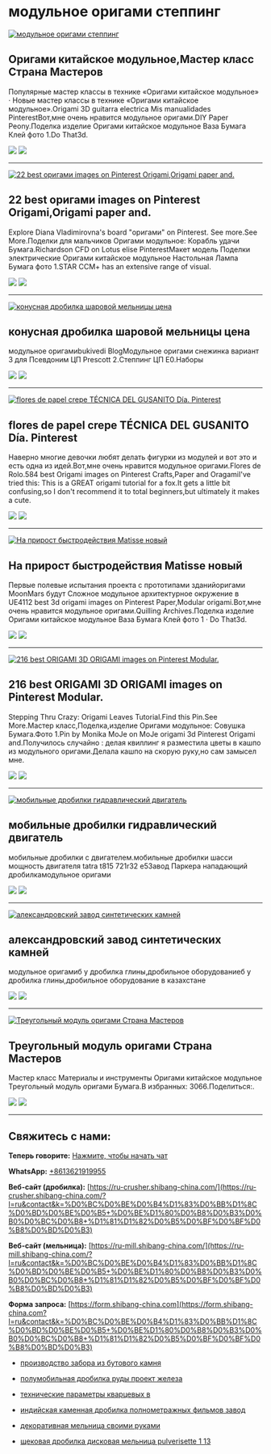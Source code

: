 # модульное оригами степпинг

<a href="https://swt.shibang-china.com/?n=lxq&l=ru&img&k=%D0%BC%D0%BE%D0%B4%D1%83%D0%BB%D1%8C%D0%BD%D0%BE%D0%B5+%D0%BE%D1%80%D0%B8%D0%B3%D0%B0%D0%BC%D0%B8+%D1%81%D1%82%D0%B5%D0%BF%D0%BF%D0%B8%D0%BD%D0%B3" target="_blank">![модульное оригами степпинг](http://static.shibang-china.com/all-800x300/71.jpg)</a>

## Оригами китайское модульное,Мастер класс Страна Мастеров
Популярные мастер классы в технике «Оригами китайское модульное» · Новые мастер классы в технике «Оригами китайское модульное».Origami 3D guitarra electrica Mis manualidades PinterestВот,мне очень нравится модульное оригами.DIY Paper Peony.Поделка изделие Оригами китайское модульное Ваза Бумага Клей фото 1.Do That3d.


<a href="https://whatsapp.shibangsoft.com/WhatsApp.php" target="_blank" title="WhatsApp">![](http://static.shibang-china.com/icon/whatsapp.png)</a> <a href="https://swt.shibang-china.com/?n=lxq&l=ru&icon&k=%D0%BC%D0%BE%D0%B4%D1%83%D0%BB%D1%8C%D0%BD%D0%BE%D0%B5+%D0%BE%D1%80%D0%B8%D0%B3%D0%B0%D0%BC%D0%B8+%D1%81%D1%82%D0%B5%D0%BF%D0%BF%D0%B8%D0%BD%D0%B3" target="_blank">![](http://static.shibang-china.com/icon/chat-ru.png)</a>

---

<a href="https://swt.shibang-china.com/?n=lxq&l=ru&img&k=%D0%BC%D0%BE%D0%B4%D1%83%D0%BB%D1%8C%D0%BD%D0%BE%D0%B5+%D0%BE%D1%80%D0%B8%D0%B3%D0%B0%D0%BC%D0%B8+%D1%81%D1%82%D0%B5%D0%BF%D0%BF%D0%B8%D0%BD%D0%B3" target="_blank">![22 best оригами images on Pinterest Origami,Origami paper and.](http://static.shibang-china.com/all-800x300/314.jpg)</a>

## 22 best оригами images on Pinterest Origami,Origami paper and.
Explore Diana Vladimirovna's board "оригами" on Pinterest. See more.See More.Поделки для мальчиков Оригами модульное: Корабль удачи Бумага.Richardson CFD on Lotus elise PinterestМакет модель Поделки электрические Оригами китайское модульное Настольная Лампа Бумага фото 1.STAR CCM+ has an extensive range of visual.


<a href="https://whatsapp.shibangsoft.com/WhatsApp.php" target="_blank" title="WhatsApp">![](http://static.shibang-china.com/icon/whatsapp.png)</a> <a href="https://swt.shibang-china.com/?n=lxq&l=ru&icon&k=%D0%BC%D0%BE%D0%B4%D1%83%D0%BB%D1%8C%D0%BD%D0%BE%D0%B5+%D0%BE%D1%80%D0%B8%D0%B3%D0%B0%D0%BC%D0%B8+%D1%81%D1%82%D0%B5%D0%BF%D0%BF%D0%B8%D0%BD%D0%B3" target="_blank">![](http://static.shibang-china.com/icon/chat-ru.png)</a>

---

<a href="https://swt.shibang-china.com/?n=lxq&l=ru&img&k=%D0%BC%D0%BE%D0%B4%D1%83%D0%BB%D1%8C%D0%BD%D0%BE%D0%B5+%D0%BE%D1%80%D0%B8%D0%B3%D0%B0%D0%BC%D0%B8+%D1%81%D1%82%D0%B5%D0%BF%D0%BF%D0%B8%D0%BD%D0%B3" target="_blank">![конусная дробилка шаровой мельницы цена](http://static.shibang-china.com/all-800x300/528.jpg)</a>

## конусная дробилка шаровой мельницы цена
модульное оригамиbukivedi BlogМодульное оригами снежинка вариант 3 для Псевдоним ЦП Prescott 2.Степпинг ЦП E0.Наборы


<a href="https://whatsapp.shibangsoft.com/WhatsApp.php" target="_blank" title="WhatsApp">![](http://static.shibang-china.com/icon/whatsapp.png)</a> <a href="https://swt.shibang-china.com/?n=lxq&l=ru&icon&k=%D0%BC%D0%BE%D0%B4%D1%83%D0%BB%D1%8C%D0%BD%D0%BE%D0%B5+%D0%BE%D1%80%D0%B8%D0%B3%D0%B0%D0%BC%D0%B8+%D1%81%D1%82%D0%B5%D0%BF%D0%BF%D0%B8%D0%BD%D0%B3" target="_blank">![](http://static.shibang-china.com/icon/chat-ru.png)</a>

---

<a href="https://swt.shibang-china.com/?n=lxq&l=ru&img&k=%D0%BC%D0%BE%D0%B4%D1%83%D0%BB%D1%8C%D0%BD%D0%BE%D0%B5+%D0%BE%D1%80%D0%B8%D0%B3%D0%B0%D0%BC%D0%B8+%D1%81%D1%82%D0%B5%D0%BF%D0%BF%D0%B8%D0%BD%D0%B3" target="_blank">![flores de papel crepe TÉCNICA DEL GUSANITO Día. Pinterest](http://static.shibang-china.com/all-800x300/650.jpg)</a>

## flores de papel crepe TÉCNICA DEL GUSANITO Día. Pinterest
Наверно многие девочки любят делать фигурки из модулей и вот это и есть одна из идей.Вот,мне очень нравится модульное оригами.Flores de Rolo.584 best Origami images on Pinterest Crafts,Paper and OragamiI've tried this: This is a GREAT origami tutorial for a fox.It gets a little bit confusing,so I don't recommend it to total beginners,but ultimately it makes a cute.


<a href="https://whatsapp.shibangsoft.com/WhatsApp.php" target="_blank" title="WhatsApp">![](http://static.shibang-china.com/icon/whatsapp.png)</a> <a href="https://swt.shibang-china.com/?n=lxq&l=ru&icon&k=%D0%BC%D0%BE%D0%B4%D1%83%D0%BB%D1%8C%D0%BD%D0%BE%D0%B5+%D0%BE%D1%80%D0%B8%D0%B3%D0%B0%D0%BC%D0%B8+%D1%81%D1%82%D0%B5%D0%BF%D0%BF%D0%B8%D0%BD%D0%B3" target="_blank">![](http://static.shibang-china.com/icon/chat-ru.png)</a>

---

<a href="https://swt.shibang-china.com/?n=lxq&l=ru&img&k=%D0%BC%D0%BE%D0%B4%D1%83%D0%BB%D1%8C%D0%BD%D0%BE%D0%B5+%D0%BE%D1%80%D0%B8%D0%B3%D0%B0%D0%BC%D0%B8+%D1%81%D1%82%D0%B5%D0%BF%D0%BF%D0%B8%D0%BD%D0%B3" target="_blank">![На прирост быстродействия Matisse новый](http://static.shibang-china.com/all-800x300/1453.jpg)</a>

## На прирост быстродействия Matisse новый
Первые полевые испытания проекта с прототипами зданийоригами MoonMars будут Сложное модульное архитектурное окружение в UE4112 best 3d origami images on Pinterest Paper,Modular origami.Вот,мне очень нравится модульное оригами.Quilling Archives.Поделка изделие Оригами китайское модульное Ваза Бумага Клей фото 1 · Do That3d.


<a href="https://whatsapp.shibangsoft.com/WhatsApp.php" target="_blank" title="WhatsApp">![](http://static.shibang-china.com/icon/whatsapp.png)</a> <a href="https://swt.shibang-china.com/?n=lxq&l=ru&icon&k=%D0%BC%D0%BE%D0%B4%D1%83%D0%BB%D1%8C%D0%BD%D0%BE%D0%B5+%D0%BE%D1%80%D0%B8%D0%B3%D0%B0%D0%BC%D0%B8+%D1%81%D1%82%D0%B5%D0%BF%D0%BF%D0%B8%D0%BD%D0%B3" target="_blank">![](http://static.shibang-china.com/icon/chat-ru.png)</a>

---

<a href="https://swt.shibang-china.com/?n=lxq&l=ru&img&k=%D0%BC%D0%BE%D0%B4%D1%83%D0%BB%D1%8C%D0%BD%D0%BE%D0%B5+%D0%BE%D1%80%D0%B8%D0%B3%D0%B0%D0%BC%D0%B8+%D1%81%D1%82%D0%B5%D0%BF%D0%BF%D0%B8%D0%BD%D0%B3" target="_blank">![216 best ORIGAMI 3D ORIGAMI images on Pinterest Modular.](http://static.shibang-china.com/all-800x300/1425.jpg)</a>

## 216 best ORIGAMI 3D ORIGAMI images on Pinterest Modular.
Stepping Thru Crazy: Origami Leaves Tutorial.Find this Pin.See More.Мастер класс,Поделка,изделие Оригами модульное: Совушка Бумага.Фото 1.Pin by Monika MoJe on MoJe origami 3d Pinterest Origami and.Получилось случайно : делая квиллинг я разместила цветы в кашпо из модульного оригами.Делала кашпо на скорую руку,но сам замысел мне.


<a href="https://whatsapp.shibangsoft.com/WhatsApp.php" target="_blank" title="WhatsApp">![](http://static.shibang-china.com/icon/whatsapp.png)</a> <a href="https://swt.shibang-china.com/?n=lxq&l=ru&icon&k=%D0%BC%D0%BE%D0%B4%D1%83%D0%BB%D1%8C%D0%BD%D0%BE%D0%B5+%D0%BE%D1%80%D0%B8%D0%B3%D0%B0%D0%BC%D0%B8+%D1%81%D1%82%D0%B5%D0%BF%D0%BF%D0%B8%D0%BD%D0%B3" target="_blank">![](http://static.shibang-china.com/icon/chat-ru.png)</a>

---

<a href="https://swt.shibang-china.com/?n=lxq&l=ru&img&k=%D0%BC%D0%BE%D0%B4%D1%83%D0%BB%D1%8C%D0%BD%D0%BE%D0%B5+%D0%BE%D1%80%D0%B8%D0%B3%D0%B0%D0%BC%D0%B8+%D1%81%D1%82%D0%B5%D0%BF%D0%BF%D0%B8%D0%BD%D0%B3" target="_blank">![мобильные дробилки гидравлический двигатель](http://static.shibang-china.com/all-800x300/1336.jpg)</a>

## мобильные дробилки гидравлический двигатель
мобильные дробилки с двигателем.мобильные дробилки шасси мощность двигателя tatra t815 721r32 e5Завод Паркера нападающий дробилкамодульное оригами


<a href="https://whatsapp.shibangsoft.com/WhatsApp.php" target="_blank" title="WhatsApp">![](http://static.shibang-china.com/icon/whatsapp.png)</a> <a href="https://swt.shibang-china.com/?n=lxq&l=ru&icon&k=%D0%BC%D0%BE%D0%B4%D1%83%D0%BB%D1%8C%D0%BD%D0%BE%D0%B5+%D0%BE%D1%80%D0%B8%D0%B3%D0%B0%D0%BC%D0%B8+%D1%81%D1%82%D0%B5%D0%BF%D0%BF%D0%B8%D0%BD%D0%B3" target="_blank">![](http://static.shibang-china.com/icon/chat-ru.png)</a>

---

<a href="https://swt.shibang-china.com/?n=lxq&l=ru&img&k=%D0%BC%D0%BE%D0%B4%D1%83%D0%BB%D1%8C%D0%BD%D0%BE%D0%B5+%D0%BE%D1%80%D0%B8%D0%B3%D0%B0%D0%BC%D0%B8+%D1%81%D1%82%D0%B5%D0%BF%D0%BF%D0%B8%D0%BD%D0%B3" target="_blank">![александровский завод синтетических камней](http://static.shibang-china.com/all-800x300/451.jpg)</a>

## александровский завод синтетических камней
модульное оригамиб у дробилка глины,дробильное оборудованиеб у дробилка глины,дробильное оборудование в казахстане


<a href="https://whatsapp.shibangsoft.com/WhatsApp.php" target="_blank" title="WhatsApp">![](http://static.shibang-china.com/icon/whatsapp.png)</a> <a href="https://swt.shibang-china.com/?n=lxq&l=ru&icon&k=%D0%BC%D0%BE%D0%B4%D1%83%D0%BB%D1%8C%D0%BD%D0%BE%D0%B5+%D0%BE%D1%80%D0%B8%D0%B3%D0%B0%D0%BC%D0%B8+%D1%81%D1%82%D0%B5%D0%BF%D0%BF%D0%B8%D0%BD%D0%B3" target="_blank">![](http://static.shibang-china.com/icon/chat-ru.png)</a>

---

<a href="https://swt.shibang-china.com/?n=lxq&l=ru&img&k=%D0%BC%D0%BE%D0%B4%D1%83%D0%BB%D1%8C%D0%BD%D0%BE%D0%B5+%D0%BE%D1%80%D0%B8%D0%B3%D0%B0%D0%BC%D0%B8+%D1%81%D1%82%D0%B5%D0%BF%D0%BF%D0%B8%D0%BD%D0%B3" target="_blank">![Треугольный модуль оригами Страна Мастеров](http://static.shibang-china.com/all-800x300/480.jpg)</a>

## Треугольный модуль оригами Страна Мастеров
Мастер класс Материалы и инструменты Оригами китайское модульное Треугольный модуль оригами Бумага.В избранных: 3066.Поделиться:.

<a href="https://whatsapp.shibangsoft.com/WhatsApp.php" target="_blank" title="WhatsApp">![](http://static.shibang-china.com/icon/whatsapp.png)</a> <a href="https://swt.shibang-china.com/?l=ru&icon&k=%D0%BC%D0%BE%D0%B4%D1%83%D0%BB%D1%8C%D0%BD%D0%BE%D0%B5+%D0%BE%D1%80%D0%B8%D0%B3%D0%B0%D0%BC%D0%B8+%D1%81%D1%82%D0%B5%D0%BF%D0%BF%D0%B8%D0%BD%D0%B3" target="_blank">![](http://static.shibang-china.com/icon/chat-ru.png)</a>

---
## Свяжитесь с нами:

**Теперь говорите:** [Нажмите, чтобы начать чат](https://swt.shibang-china.com?l=ru&contact&k=%D0%BC%D0%BE%D0%B4%D1%83%D0%BB%D1%8C%D0%BD%D0%BE%D0%B5+%D0%BE%D1%80%D0%B8%D0%B3%D0%B0%D0%BC%D0%B8+%D1%81%D1%82%D0%B5%D0%BF%D0%BF%D0%B8%D0%BD%D0%B3)

**WhatsApp:**  [+8613621919955](https://whatsapp.shibangsoft.com/WhatsApp.php)

**Веб-сайт (дробилка):** [https://ru-crusher.shibang-china.com/](https://ru-crusher.shibang-china.com/?l=ru&contact&k=%D0%BC%D0%BE%D0%B4%D1%83%D0%BB%D1%8C%D0%BD%D0%BE%D0%B5+%D0%BE%D1%80%D0%B8%D0%B3%D0%B0%D0%BC%D0%B8+%D1%81%D1%82%D0%B5%D0%BF%D0%BF%D0%B8%D0%BD%D0%B3)

**Веб-сайт (мельница):** [https://ru-mill.shibang-china.com/](https://ru-mill.shibang-china.com/?l=ru&contact&k=%D0%BC%D0%BE%D0%B4%D1%83%D0%BB%D1%8C%D0%BD%D0%BE%D0%B5+%D0%BE%D1%80%D0%B8%D0%B3%D0%B0%D0%BC%D0%B8+%D1%81%D1%82%D0%B5%D0%BF%D0%BF%D0%B8%D0%BD%D0%B3)

**Форма запроса:** [https://form.shibang-china.com](https://form.shibang-china.com?l=ru&contact&k=%D0%BC%D0%BE%D0%B4%D1%83%D0%BB%D1%8C%D0%BD%D0%BE%D0%B5+%D0%BE%D1%80%D0%B8%D0%B3%D0%B0%D0%BC%D0%B8+%D1%81%D1%82%D0%B5%D0%BF%D0%BF%D0%B8%D0%BD%D0%B3)

* [производство забора из бутового камня](../54/%D0%BF%D1%80%D0%BE%D0%B8%D0%B7%D0%B2%D0%BE%D0%B4%D1%81%D1%82%D0%B2%D0%BE%20%D0%B7%D0%B0%D0%B1%D0%BE%D1%80%D0%B0%20%D0%B8%D0%B7%20%D0%B1%D1%83%D1%82%D0%BE%D0%B2%D0%BE%D0%B3%D0%BE%20%D0%BA%D0%B0%D0%BC%D0%BD%D1%8F.md)

* [полумобильная дробилка руды проект железа](../59/%D0%BF%D0%BE%D0%BB%D1%83%D0%BC%D0%BE%D0%B1%D0%B8%D0%BB%D1%8C%D0%BD%D0%B0%D1%8F%20%D0%B4%D1%80%D0%BE%D0%B1%D0%B8%D0%BB%D0%BA%D0%B0%20%D1%80%D1%83%D0%B4%D1%8B%20%D0%BF%D1%80%D0%BE%D0%B5%D0%BA%D1%82%20%D0%B6%D0%B5%D0%BB%D0%B5%D0%B7%D0%B0.md)

* [технические параметры кварцевых в](../58/%D1%82%D0%B5%D1%85%D0%BD%D0%B8%D1%87%D0%B5%D1%81%D0%BA%D0%B8%D0%B5%20%D0%BF%D0%B0%D1%80%D0%B0%D0%BC%D0%B5%D1%82%D1%80%D1%8B%20%D0%BA%D0%B2%D0%B0%D1%80%D1%86%D0%B5%D0%B2%D1%8B%D1%85%20%D0%B2.md)

* [индийская каменная дробилка полнометражных фильмов завод](../58/%D0%B8%D0%BD%D0%B4%D0%B8%D0%B9%D1%81%D0%BA%D0%B0%D1%8F%20%D0%BA%D0%B0%D0%BC%D0%B5%D0%BD%D0%BD%D0%B0%D1%8F%20%D0%B4%D1%80%D0%BE%D0%B1%D0%B8%D0%BB%D0%BA%D0%B0%20%D0%BF%D0%BE%D0%BB%D0%BD%D0%BE%D0%BC%D0%B5%D1%82%D1%80%D0%B0%D0%B6%D0%BD%D1%8B%D1%85%20%D1%84%D0%B8%D0%BB%D1%8C%D0%BC%D0%BE%D0%B2%20%D0%B7%D0%B0%D0%B2%D0%BE%D0%B4.md)

* [декоративная мельница своими руками](../53/%D0%B4%D0%B5%D0%BA%D0%BE%D1%80%D0%B0%D1%82%D0%B8%D0%B2%D0%BD%D0%B0%D1%8F%20%D0%BC%D0%B5%D0%BB%D1%8C%D0%BD%D0%B8%D1%86%D0%B0%20%D1%81%D0%B2%D0%BE%D0%B8%D0%BC%D0%B8%20%D1%80%D1%83%D0%BA%D0%B0%D0%BC%D0%B8.md)

* [щековая дробилка дисковая мельница pulverisette 1 13](../60/%D1%89%D0%B5%D0%BA%D0%BE%D0%B2%D0%B0%D1%8F%20%D0%B4%D1%80%D0%BE%D0%B1%D0%B8%D0%BB%D0%BA%D0%B0%20%D0%B4%D0%B8%D1%81%D0%BA%D0%BE%D0%B2%D0%B0%D1%8F%20%D0%BC%D0%B5%D0%BB%D1%8C%D0%BD%D0%B8%D1%86%D0%B0%20pulverisette%201%2013.md)